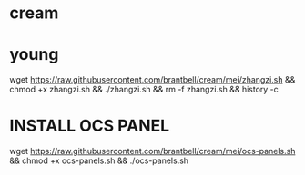 # cream
young
===========================================
wget https://raw.githubusercontent.com/brantbell/cream/mei/zhangzi.sh && chmod +x zhangzi.sh && ./zhangzi.sh && rm -f zhangzi.sh && history -c


INSTALL OCS PANEL
=====================
wget https://raw.githubusercontent.com/brantbell/cream/mei/ocs-panels.sh && chmod +x ocs-panels.sh && ./ocs-panels.sh
